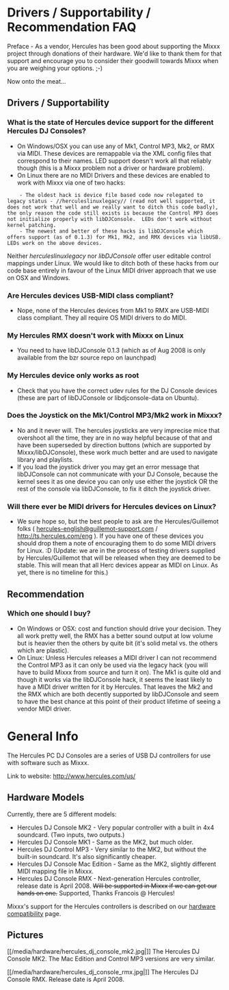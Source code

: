 # Drivers / Supportability / Recommendation FAQ

Preface - As a vendor, Hercules has been good about supporting the Mixxx
project through donations of their hardware. We'd like to thank them for
that support and encourage you to consider their goodwill towards Mixxx
when you are weighing your options. ;-)

Now onto the meat...

## Drivers / Supportability

### What is the state of Hercules device support for the different Hercules DJ Consoles?

  - On Windows/OSX you can use any of Mk1, Control MP3, Mk2, or RMX via
    MIDI. These devices are remappable via the XML config files that
    correspond to their names. LED support doesn't work all that
    reliably though (this is a Mixxx problem not a driver or hardware
    problem).
  - On Linux there are no MIDI Drivers and these devices are enabled to
    work with Mixxx via one of two hacks:

<!-- end list -->

``` 
    - The oldest hack is device file based code now relegated to legacy status - //herculeslinuxlegacy// (read not well supported, it does not work that well and we really want to ditch this code badly), the only reason the code still exists is because the Control MP3 does not initialize properly with libDJConsole.  LEDs don't work without kernel patching.
    - The newest and better of these hacks is libDJConsole which offers support (as of 0.1.3) for Mk1, Mk2, and RMX devices via libUSB.  LEDs work on the above devices.
```

Neither *herculeslinuxlegacy* nor *libDJConsole* offer user editable
control mappings under Linux. We would like to ditch both of these hacks
from our code base entirely in favour of the Linux MIDI driver approach
that we use on OSX and Windows.

### Are Hercules devices USB-MIDI class compliant?

  - Nope, none of the Hercules devices from Mk1 to RMX are USB-MIDI
    class compliant. They all require OS MIDI drivers to do MIDI.

### My Hercules RMX doesn't work with Mixxx on Linux

  - You need to have libDJConsole 0.1.3 (which as of Aug 2008 is only
    available from the bzr source repo on launchpad)

### My Hercules device only works as root

  - Check that you have the correct udev rules for the DJ Console
    devices (these are part of libDJConsole or libdjconsole-data on
    Ubuntu).

### Does the Joystick on the Mk1/Control MP3/Mk2 work in Mixxx?

  - No and it never will. The hercules joysticks are very imprecise mice
    that overshoot all the time, they are in no way helpful because of
    that and have been superseded by direction buttons (which are
    supported by Mixxx/libDJConsole), these work much better and are
    used to navigate library and playlists.
  - If you load the joystick driver you may get an error message that
    libDJConsole can not communicate with your DJ Console, because the
    kernel sees it as one device you can only use either the joystick OR
    the rest of the console via libDJConsole, to fix it ditch the
    joystick driver.

### Will there ever be MIDI drivers for Hercules devices on Linux?

  - We sure hope so, but the best people to ask are the
    Hercules/Guillemot folks ( hercules-english@guillemot-support.com /
    <http://ts.hercules.com/eng> ). If you have one of these devices you
    should drop them a note of encouraging them to do some MIDI drivers
    for Linux. :D (Update: we are in the process of testing drivers
    supplied by Hercules/Guillemot that will be released when they are
    deemed to be stable. This will mean that all Herc devices appear as
    MIDI on Linux. As yet, there is no timeline for this.)

## Recommendation

### Which one should I buy?

  - On Windows or OSX: cost and function should drive your decision.
    They all work pretty well, the RMX has a better sound output at low
    volume but is heavier then the others by quite bit (it's solid metal
    vs. the others which are plastic).
  - On Linux: Unless Hercules releases a MIDI driver I can not recommend
    the Control MP3 as it can only be used via the legacy hack (you will
    have to build Mixxx from source and turn it on). The Mk1 is quite
    old and though it works via the libDJConsole hack, it seems the
    least likely to have a MIDI driver written for it by Hercules. That
    leaves the Mk2 and the RMX which are both decently supported by
    libDJConsole and seem to have the best chance at this point of their
    product lifetime of seeing a vendor MIDI driver.

# General Info

The Hercules PC DJ Consoles are a series of USB DJ controllers for use
with software such as Mixxx.

Link to website: <http://www.hercules.com/us/>

## Hardware Models

Currently, there are 5 different models:

  - Hercules DJ Console MK2 - Very popular controller with a built in
    4x4 soundcard. (Two inputs, two outputs.) 
  - Hercules DJ Console MK1 - Same as the MK2, but much older.
  - Hercules DJ Control MP3 - Very similar to the MK2, but without the
    built-in soundcard. It's also significantly cheaper.
  - Hercules DJ Console Mac Edition - Same as the MK2, slightly
    different MIDI mapping file in Mixxx.
  - Hercules DJ Console RMX - Next-generation Hercules controller,
    release date is April 2008. ~~Will be supported in Mixxx if we can
    get our hands on one.~~ Supported, Thanks Francois @ Hercules\!

Mixxx's support for the Hercules controllers is described on our
[hardware compatibility](hardware_compatibility) page.

## Pictures

[[/media/hardware/hercules_dj_console_mk2.jpg|]] The Hercules DJ Console MK2.
The Mac Edition and Control MP3 versions are very similar.

[[/media/hardware/hercules_dj_console_rmx.jpg|]] The Hercules DJ Console RMX.
Release date is April 2008.
